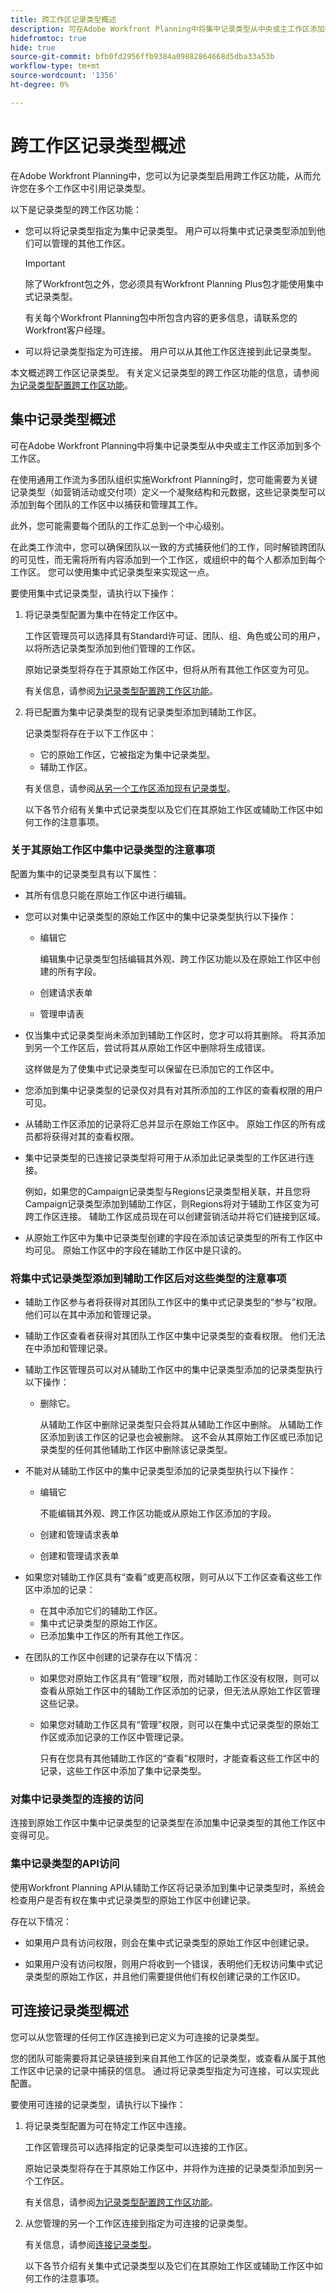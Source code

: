 ```yaml
---
title: 跨工作区记录类型概述
description: 可在Adobe Workfront Planning中将集中记录类型从中央或主工作区添加到多个工作区。
hidefromtoc: true
hide: true
source-git-commit: bfb0fd2956ffb9384a09882864668d5dba33a53b
workflow-type: tm+mt
source-wordcount: '1356'
ht-degree: 0%

---
```


<!-- add these to the metadata, when making this public: 

feature: Workfront Planning
role: User, Admin
author: Alina
recommendations: noDisplay, noCatalog
-->

# 跨工作区记录类型概述

在Adobe Workfront Planning中，您可以为记录类型启用跨工作区功能，从而允许您在多个工作区中引用记录类型。

以下是记录类型的跨工作区功能：

* 您可以将记录类型指定为集中记录类型。 用户可以将集中式记录类型添加到他们可以管理的其他工作区。

  >[!IMPORTANT]
  >
  >除了Workfront包之外，您必须具有Workfront Planning Plus包才能使用集中式记录类型。
  >
  >有关每个Workfront Planning包中所包含内容的更多信息，请联系您的Workfront客户经理。

* 可以将记录类型指定为可连接。 用户可以从其他工作区连接到此记录类型。

本文概述跨工作区记录类型。 有关定义记录类型的跨工作区功能的信息，请参阅[为记录类型配置跨工作区功能](/help/quicksilver/planning/architecture/configure-record-type-cross-workspace-capabilities.md)。


## 集中记录类型概述

可在Adobe Workfront Planning中将集中记录类型从中央或主工作区添加到多个工作区。

在使用通用工作流为多团队组织实施Workfront Planning时，您可能需要为关键记录类型（如营销活动或交付项）定义一个凝聚结构和元数据，这些记录类型可以添加到每个团队的工作区中以捕获和管理其工作。

此外，您可能需要每个团队的工作汇总到一个中心级别。

在此类工作流中，您可以确保团队以一致的方式捕获他们的工作，同时解锁跨团队的可见性，而无需将所有内容添加到一个工作区，或组织中的每个人都添加到每个工作区。 您可以使用集中式记录类型来实现这一点。

要使用集中式记录类型，请执行以下操作：

1. 将记录类型配置为集中在特定工作区中。

   工作区管理员可以选择具有Standard许可证、团队、组、角色或公司的用户，以将所选记录类型添加到他们管理的工作区。

   原始记录类型将存在于其原始工作区中，但将从所有其他工作区变为可见。

   有关信息，请参阅[为记录类型配置跨工作区功能](/help/quicksilver/planning/architecture/configure-record-type-cross-workspace-capabilities.md)。
1. 将已配置为集中记录类型的现有记录类型添加到辅助工作区。

   记录类型将存在于以下工作区中：

   * 它的原始工作区，它被指定为集中记录类型。
   * 辅助工作区。

   有关信息，请参阅[从另一个工作区添加现有记录类型](/help/quicksilver/planning/architecture/add-existing-record-types-from-another-workspace.md)。

   以下各节介绍有关集中式记录类型以及它们在其原始工作区或辅助工作区中如何工作的注意事项。

### 关于其原始工作区中集中记录类型的注意事项

配置为集中的记录类型具有以下属性：

* 其所有信息只能在原始工作区中进行编辑。

* 您可以对集中记录类型的原始工作区中的集中记录类型执行以下操作：

   * 编辑它

     编辑集中记录类型包括编辑其外观、跨工作区功能以及在原始工作区中创建的所有字段。
   * 创建请求表单
   * 管理申请表

* 仅当集中式记录类型尚未添加到辅助工作区时，您才可以将其删除。 将其添加到另一个工作区后，尝试将其从原始工作区中删除将生成错误。

  这样做是为了使集中式记录类型可以保留在已添加它的工作区中。
* 您添加到集中记录类型的记录仅对具有对其所添加的工作区的查看权限的用户可见。
* 从辅助工作区添加的记录将汇总并显示在原始工作区中。 原始工作区的所有成员都将获得对其的查看权限。

* 集中记录类型的已连接记录类型将可用于从添加此记录类型的工作区进行连接。

  例如，如果您的Campaign记录类型与Regions记录类型相关联，并且您将Campaign记录类型添加到辅助工作区，则Regions将对于辅助工作区变为可跨工作区连接。 辅助工作区成员现在可以创建营销活动并将它们链接到区域。

* 从原始工作区中为集中记录类型创建的字段在添加该记录类型的所有工作区中均可见。 原始工作区中的字段在辅助工作区中是只读的。

### 将集中式记录类型添加到辅助工作区后对这些类型的注意事项

* 辅助工作区参与者将获得对其团队工作区中的集中式记录类型的“参与”权限。 他们可以在其中添加和管理记录。

* 辅助工作区查看者获得对其团队工作区中集中记录类型的查看权限。 他们无法在中添加和管理记录。

* 辅助工作区管理员可以对从辅助工作区中的集中记录类型添加的记录类型执行以下操作：

   * 删除它。

     从辅助工作区中删除记录类型只会将其从辅助工作区中删除。 从辅助工作区添加到该工作区的记录也会被删除。 这不会从其原始工作区或已添加记录类型的任何其他辅助工作区中删除该记录类型。

  <!--These two capabilities will come later:
    * Add new fields
        Fields added to a centralized record from a secondary workspace are visible only from the secondary workspace. 
    * Share it-->

* 不能对从辅助工作区中的集中记录类型添加的记录类型执行以下操作：

   * 编辑它

     不能编辑其外观、跨工作区功能或从原始工作区添加的字段。
   * 创建和管理请求表单
   * 创建和管理请求表单

* 如果您对辅助工作区具有“查看”或更高权限，则可从以下工作区查看这些工作区中添加的记录：

   * 在其中添加它们的辅助工作区。
   * 集中式记录类型的原始工作区。
   * 已添加集中工作区的所有其他工作区。

* 在团队的工作区中创建的记录存在以下情况：

   * 如果您对原始工作区具有“管理”权限，而对辅助工作区没有权限，则可以查看从原始工作区中的辅助工作区添加的记录，但无法从原始工作区管理这些记录。
   * 如果您对辅助工作区具有“管理”权限，则可以在集中式记录类型的原始工作区或添加记录的工作区中管理记录。

     只有在您具有其他辅助工作区的“查看”权限时，才能查看这些工作区中的记录，这些工作区中添加了集中记录类型。

### 对集中记录类型的连接的访问

连接到原始工作区中集中记录类型的记录类型在添加集中记录类型的其他工作区中变得可见。

### 集中记录类型的API访问

使用Workfront Planning API从辅助工作区将记录添加到集中记录类型时，系统会检查用户是否有权在集中式记录类型的原始工作区中创建记录。

存在以下情况：

* 如果用户具有访问权限，则会在集中式记录类型的原始工作区中创建记录。

* 如果用户没有访问权限，则用户将收到一个错误，表明他们无权访问集中式记录类型的原始工作区，并且他们需要提供他们有权创建记录的工作区ID。

## 可连接记录类型概述

您可以从您管理的任何工作区连接到已定义为可连接的记录类型。

您的团队可能需要将其记录链接到来自其他工作区的记录类型，或查看从属于其他工作区中记录的记录中捕获的信息。 通过将记录类型指定为可连接，可以实现此配置。

要使用可连接的记录类型，请执行以下操作：

1. 将记录类型配置为可在特定工作区中连接。

   工作区管理员可以选择指定的记录类型可以连接的工作区。

   原始记录类型将存在于其原始工作区中，并将作为连接的记录类型添加到另一个工作区。

   有关信息，请参阅[为记录类型配置跨工作区功能](/help/quicksilver/planning/architecture/configure-record-type-cross-workspace-capabilities.md)。
1. 从您管理的另一个工作区连接到指定为可连接的记录类型。

   有关信息，请参阅[连接记录类型](/help/quicksilver/planning/architecture/connect-record-types.md)。

   以下各节介绍有关集中式记录类型以及它们在其原始工作区或辅助工作区中如何工作的注意事项。